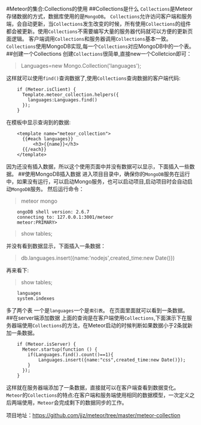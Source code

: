 #Meteor的集合:Collections的使用
##Collections是什么
`Collections`是Meteor存储数据的方式，数据库使用的是`MongoDB`。
`Collections`允许访问客户端和服务端，会自动更新，当`Collections`发生改变的时候，所有使用`Collections`的组件都会被更新。使用`Collections`不需要编写大量的服务器代码就可以方便的更新页面逻辑。
客户端调用`Collections`和服务器调用`Collections`基本一致。
 `Collections`使用MongoDB实现,每一个`Collections`对应MongoDB中的一个表。
##创建一个Collections
创建`Collections`很简单,直接new一个Colletcion即可：
>Languages=new Mongo.Collection('languages');

这样就可以使用`find()`查询数据了,使用`Collections`查询数据的客户端代码:
```
    if (Meteor.isClient) {
      Template.meteor_collection.helpers({
        languages:Languages.find()
      });
    }
```
在模板中显示查询到的数据:
```
    <template name="meteor_collection">
      {{#each languages}}
          <h3>{{name}}</h3>
      {{/each}}
    </template>
```
因为还没有插入数据，所以这个使用页面中并没有数据可以显示，下面插入一些数据。
##使用MongoDB插入数据
进入项目目录中，确保你的`MongoDB`服务在运行中，如果没有运行，可以启动Mongo服务，也可以启动项目,启动项目时会自动启动`MongoDB`服务。
然后运行命令：
>meteor mongo

```
    ongoDB shell version: 2.6.7
    connecting to: 127.0.0.1:3001/meteor
    meteor:PRIMARY>
  ```

>show tables;

并没有看到数据显示，下面插入一条数据：
>db.languages.insert({name:'nodejs',created_time:new Date()})

再来看下:
>show tables;

```
    languages
    system.indexes
```
多了两个表 一个是`languages`一个是`索引表`。
在页面里面就可以看到一条数据。
##在server端添加数据
上面的查询是在客户端使用`Collections`,下面演示下在服务器端使用`Collections`的方法，在Meteor启动的时候判断如果数据小于2条就新加一条数据。
```
    if (Meteor.isServer) {
      Meteor.startup(function () {
        if(Languages.find().count()==1){
            Languages.insert({name:"css",created_time:new Date()});
        }
      });
    }
````
这样就在服务器端添加了一条数据，直接就可以在客户端查看到数据变化。
`Meteor`的`Collections`的特点:在客户端和服务端使用相同的数据模型，一次定义之后两端使用，`Meteor`会完成剩下的数据同步的工作。

项目地址：https://github.com/jjz/meteor/tree/master/meteor-collection

